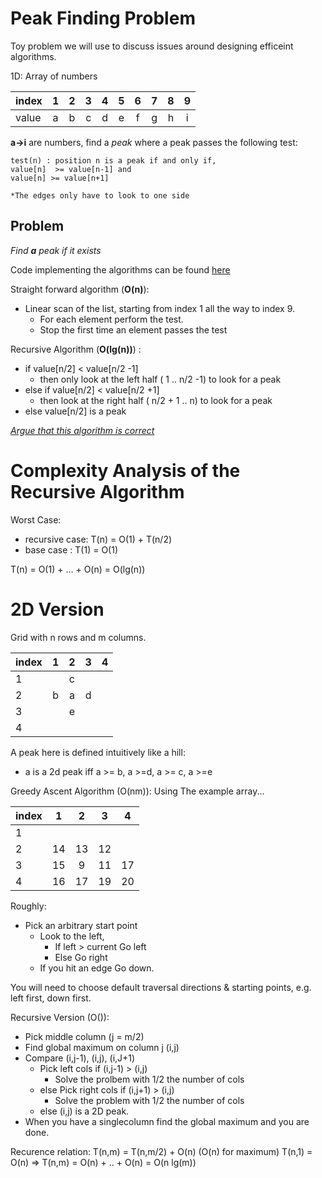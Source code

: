 Peak Finding Problem
====================
Toy problem we will use to discuss issues around designing efficeint algorithms. 

1D: Array of numbers 

| index | 1 | 2 | 3 | 4 | 5 | 6 | 7 | 8 | 9 |
|:----- |:-:|:-:|:-:|:-:|:-:|:-:|:-:|:-:|:-:|
| value | a | b | c | d | e | f | g | h | i |

**a->i** are numbers, find a *peak* where a peak passes the following test:

```
test(n) : position n is a peak if and only if, 
value[n]  >= value[n-1] and 
value[n] >= value[n+1]

*The edges only have to look to one side
```

Problem
-------
*Find **a** peak if it exists* 

Code implementing the algorithms can be found [here](../../src/algorithms/peak_finding/peak.cpp)

Straight forward algorithm (**O(n)**):
* Linear scan of the list, starting from index 1 all the way to index 9.
  * For each element perform the test.
  * Stop the first time an element passes the test

Recursive Algorithm (**O(lg(n))**) :
* if value[n/2] < value[n/2 -1]
  * then only look at the left half ( 1 .. n/2 -1) to look for a peak
* else if value[n/2] < value[n/2 +1] 
  * then look at the right half ( n/2 + 1 .. n) to look for a peak
* else value[n/2] is a peak 

[*Argue that this algorithm is correct*](./prob_set1.pdf)

Complexity Analysis of the Recursive Algorithm
==============================================
Worst Case:

* recursive case: T(n) = O(1) + T(n/2)
* base case :     T(1) = O(1)

T(n) = O(1) + ... + O(n) = O(lg(n))



2D Version
==========

Grid with n rows and m columns.

| index | 1 | 2 | 3 | 4 |
|:----- |:-:|:-:|:-:|:-:|
| 1     |   | c |   |   |
| 2     | b | a | d |   |
| 3     |   | e |   |   |
| 4     |   |   |   |   |

A peak here is defined intuitively like a hill:
 * a is a 2d peak iff a >= b, a >=d, a >= c, a >=e

Greedy Ascent Algorithm (O(nm)): 
Using The example array...

| index |  1 |  2 |  3 |  4 |
|:----- |:--:|:--:|:--:|:--:|
| 1     |    |    |    |    |
| 2     | 14 | 13 | 12 |    |
| 3     | 15 | 9  | 11 | 17 |
| 4     | 16 | 17 | 19 | 20 |

Roughly:
* Pick an arbitrary start point
  * Look to the left, 
    * If left > current Go left
    * Else Go right
  * If you hit an edge Go down.

You will need to choose default traversal directions & starting points, e.g. left
first, down first.

Recursive Version (O()):
  
* Pick middle column (j = m/2)
* Find global maximum on column j (i,j)
* Compare (i,j-1), (i,j), (i,J+1)
  * Pick left cols if (i,j-1) > (i,j)
    * Solve the prolbem with 1/2 the number of cols
  * else Pick right cols if (i,j+1) > (i,j)
    * Solve the problem with 1/2 the number of cols
  * else (i,j) is a 2D peak.
* When you have a singlecolumn find the global maximum and you are done.

Recurence relation: T(n,m) = T(n,m/2) + O(n)  (O(n) for maximum)
                    T(n,1) = O(n)
                    => T(n,m) = O(n) + .. + O(n) = O(n lg(m))




